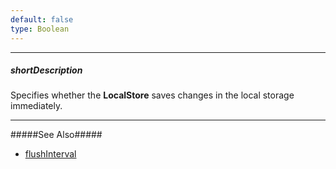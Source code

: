 ```yaml
---
default: false
type: Boolean
---
```

---
##### shortDescription
Specifies whether the **LocalStore** saves changes in the local storage immediately.

---
#####See Also#####
- [flushInterval](/api-reference/30%20Data%20Layer/LocalStore/1%20Configuration/flushInterval.md '/Documentation/ApiReference/Data_Layer/LocalStore/Configuration/#flushInterval')